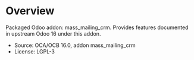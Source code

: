 # Overview

Packaged Odoo addon: mass_mailing_crm. Provides features documented in upstream Odoo 16 under this addon.

- Source: OCA/OCB 16.0, addon mass_mailing_crm
- License: LGPL-3
